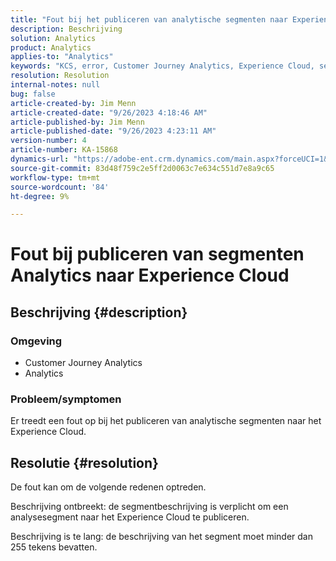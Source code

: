 ```yaml
---
title: "Fout bij het publiceren van analytische segmenten naar Experience Cloud"
description: Beschrijving
solution: Analytics
product: Analytics
applies-to: "Analytics"
keywords: "KCS, error, Customer Journey Analytics, Experience Cloud, segments, publishing"
resolution: Resolution
internal-notes: null
bug: false
article-created-by: Jim Menn
article-created-date: "9/26/2023 4:18:46 AM"
article-published-by: Jim Menn
article-published-date: "9/26/2023 4:23:11 AM"
version-number: 4
article-number: KA-15868
dynamics-url: "https://adobe-ent.crm.dynamics.com/main.aspx?forceUCI=1&pagetype=entityrecord&etn=knowledgearticle&id=0cb090c6-235c-ee11-be6f-6045bd006268"
source-git-commit: 83d48f759c2e5ff2d0063c7e634c551d7e8a9c65
workflow-type: tm+mt
source-wordcount: '84'
ht-degree: 9%

---
```


# Fout bij publiceren van segmenten Analytics naar Experience Cloud

## Beschrijving {#description}


### <b>Omgeving</b>

- Customer Journey Analytics
- Analytics




### <b>Probleem/symptomen</b>

Er treedt een fout op bij het publiceren van analytische segmenten naar het Experience Cloud.


## Resolutie {#resolution}


De fout kan om de volgende redenen optreden.

Beschrijving ontbreekt: de segmentbeschrijving is verplicht om een analysesegment naar het Experience Cloud te publiceren.

Beschrijving is te lang: de beschrijving van het segment moet minder dan 255 tekens bevatten.


